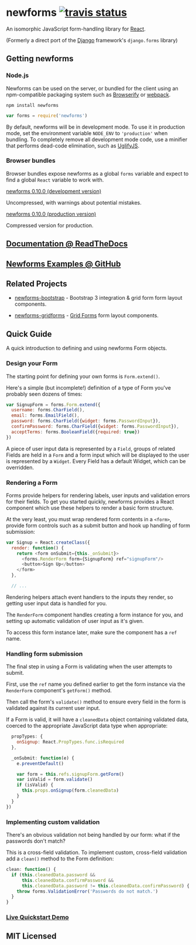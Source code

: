 # newforms [![travis status](https://secure.travis-ci.org/insin/newforms.png)](http://travis-ci.org/insin/newforms)

An isomorphic JavaScript form-handling library for [React](http://facebook.github.io/react/).

(Formerly a direct port of the [Django](http://www.djangoproject.com) framework's `django.forms` library)

## Getting newforms

### Node.js

Newforms can be used on the server, or bundled for the client using an
npm-compatible packaging system such as [Browserify](http://browserify.org/) or
[webpack](http://webpack.github.io/).

```
npm install newforms
```

```javascript
var forms = require('newforms')
```

By default, newforms will be in development mode. To use it in production mode,
set the environment variable `NODE_ENV` to `'production'` when bundling. To
completely remove all development mode code, use a minifier that performs
dead-code elimination, such as [UglifyJS](https://github.com/mishoo/UglifyJS2).

### Browser bundles

Browser bundles expose newforms as a global `forms` variable and expect to
find a global `React` variable to work with.

[newforms 0.10.0 (development version)](https://github.com/insin/newforms/raw/react/dist/newforms-0.10.0.js)

Uncompressed, with warnings about potential mistakes.

[newforms 0.10.0 (production version)](https://github.com/insin/newforms/raw/react/dist/newforms-0.10.0.min.js)

Compressed version for production.

## [Documentation @ ReadTheDocs](http://newforms.readthedocs.org/en/v0.10.0/)

## [Newforms Examples @ GitHub](https://github.com/insin/newforms-examples)

## Related Projects

* [newforms-bootstrap](https://github.com/insin/newforms-bootstrap) - Bootstrap 3
  integration & grid form form layout components.

* [newforms-gridforms](https://github.com/insin/newforms-gridforms) -
  [Grid Forms](http://kumailht.com/gridforms/) form layout components.

## Quick Guide

A quick introduction to defining and using newforms Form objects.

### Design your Form

The starting point for defining your own forms is `Form.extend()`.

Here's a simple (but incomplete!) definition of a type of Form you've probably
seen dozens of times:

```javascript
var SignupForm = forms.Form.extend({
  username: forms.CharField(),
  email: forms.EmailField(),
  password: forms.CharField({widget: forms.PasswordInput}),
  confirmPassword: forms.CharField({widget: forms.PasswordInput}),
  acceptTerms: forms.BooleanField({required: true})
})
```

A piece of user input data is represented by a `Field`, groups
of related Fields are held in a `Form` and a form input which will
be displayed to the user is represented by a `Widget`. Every
Field has a default Widget, which can be overridden.

### Rendering a Form

Forms provide helpers for rendering labels, user inputs and validation errors
for their fields. To get you started quickly, newforms provides a React
component which use these helpers to render a basic form structure.

At the very least, you must wrap rendered form contents in a `<form>`,
provide form controls such as a submit button and hook up handling of form
submission:

```javascript
var Signup = React.createClass({
  render: function() {
    return <form onSubmit={this._onSubmit}>
      <forms.RenderForm form={SignupForm} ref="signupForm"/>
      <button>Sign Up</button>
    </form>
  },

  // ...
```

Rendering helpers attach event handlers to the inputs they render, so getting
user input data is handled for you.

The `RenderForm` component handles creating a form instance for you, and
setting up automatic validation of user input as it's given.

To access this form instance later, make sure the component has a `ref` name.

### Handling form submission

The final step in using a Form is validating when the user attempts to submit.

First, use the `ref` name you defined earlier to get the form instance via the
`RenderForm` component's `getForm()` method.

Then call the form's `validate()` method to ensure every field in the form is
validated against its current user input.

If a Form is valid, it will have a `cleanedData` object containing validated
data, coerced to the appropriate JavaScript data type when appropriate:

```javascript
  propTypes: {
    onSignup: React.PropTypes.func.isRequired
  },

  _onSubmit: function(e) {
    e.preventDefault()

    var form = this.refs.signupForm.getForm()
    var isValid = form.validate()
    if (isValid) {
      this.props.onSignup(form.cleanedData)
    }
  }
})
```

### Implementing custom validation

There's an obvious validation not being handled by our form: what if the
passwords don't match?

This is a cross-field validation. To implement custom, cross-field validation
add a `clean()` method to the Form definition:

```javascript
clean: function() {
  if (this.cleanedData.password &&
      this.cleanedData.confirmPassword &&
      this.cleanedData.password != this.cleanedData.confirmPassword) {
    throw forms.ValidationError('Passwords do not match.')
  }
}
```

### [Live Quickstart Demo](http://newforms.readthedocs.org/en/latest/quickstart.html#live-demo)

## MIT Licensed